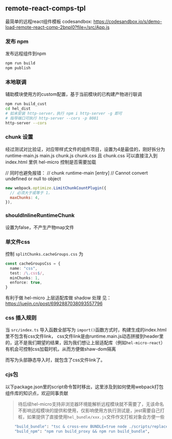 ## remote-react-comps-tpl
最简单的远程react组件模板
codesandbox:  https://codesandbox.io/s/demo-load-remote-react-comp-2bnpl0?file=/src/App.js

### 发布 npm
发布远程组件到npm
```bash
npm run build
npm publish
```

### 本地联调
辅助模块使用方的custom配置，基于当前模块的已构建产物进行联调
```bash
npm run build_cust
cd hel_dist
# 如未安装 http-server，执行 npm i http-server -g 即可
# 指导端口可执行 http-server --cors -p 8081
http-server --cors
```

### chunk 设置
经过测试对比验证，对应带样式文件的组件项目，设置为4是最佳的，刚好拆分为 runtime-main.js main.js chunk.js chunk.css
且 chunk.css 可以直接注入到 index.html 里供 hel-micro 控制是否需要加载

//  同时也避免报错：
//  chunk runtime-main [entry]
//  Cannot convert undefined or null to object
```js
new webpack.optimize.LimitChunkCountPlugin({
  // 必须大于或等于 1，
  maxChunks: 4,
}),
```

### shouldInlineRuntimeChunk 
设置为false，不产生产物map文件


### 单文件css
控制 `splitChunks.cacheGroups.css` 为
```ts
const cacheGroupsCss = {
  name: "css",
  test: /\.css$/,
  minChunks: 1,
  enforce: true,
}
```
有利于做 hel-micro 上层适配库做 shadow 处理
见：https://juejin.cn/post/6992887038093557796


### css 插入规则
当 `src/index.ts` 导入函数全部写为 `import()`函数方式时，构建生成的index.html里不包含有css文件link，
css文件link是由runtime.main.js动态拼接到header里的，这不是我们期望的结果，因为我们想让上层适配库（例如`hel-micro-react`）
有机会可控制css加载时机，从而方便做shaw-dom隔离

而写为头部静态导入时，就包含了css文件link了。


### cjs包
以下package.json里的script命令暂时移出，这里涉及到如何使用webpack打包组件库的知识点，欢迎同事贡献
> 待后续hel-micro支持非浏览器环境能解析远程模块就不需要了，无该命名不影响远程模块的提供和使用，仅影响使用方执行测试是，jest需要自己打桩，如果提供了直接使用`hel_bundle/xxx.js`文件作文打桩对象会方便一些
```bash
    "build_bundle": "tsc & cross-env BUNDLE=true node ./scripts/replaceToRelativePath.js & cross-env BUNDLE=true node scripts/build.js",
    "build_npm": "npm run build_proxy && npm run build_bundle",
```
